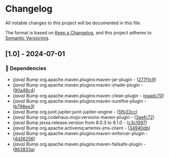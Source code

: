# Changelog

All notable changes to this project will be documented in this file.


The format is based on [Keep a Changelog](https://keepachangelog.com/en/1.0.0/),
and this project adheres to [Semantic Versioning](https://semver.org/spec/v2.0.0.html).

## [1.0] - 2024-07-01

### 🤖 Dependencies

- *(java)* Bump org.apache.maven.plugins:maven-jar-plugin - ([277f1c9](https://github.com/ni920/JexxaKubernetes/commit/277f1c9389794d6bb7933d7dbdd0b52349465c49))
- *(java)* Bump org.apache.maven.plugins:maven-shade-plugin - ([90a48c4](https://github.com/ni920/JexxaKubernetes/commit/90a48c4d9b80219f9b7a7b273dba417a1a1c544b))
- *(java)* Bump org.apache.maven.plugins:maven-clean-plugin - ([eaadc70](https://github.com/ni920/JexxaKubernetes/commit/eaadc706d8f39c8d26a07b0c2336f20708d263f6))
- *(java)* Bump org.apache.maven.plugins:maven-surefire-plugin - ([b798ee3](https://github.com/ni920/JexxaKubernetes/commit/b798ee35eeb568606aeeef286db32a5ad1fea594))
- *(java)* Bump org.junit.jupiter:junit-jupiter-engine - ([5fb33cc](https://github.com/ni920/JexxaKubernetes/commit/5fb33ccaf1fedfa698b349b3a5693362cb852f2b))
- *(java)* Bump org.codehaus.mojo:versions-maven-plugin - ([3aefc72](https://github.com/ni920/JexxaKubernetes/commit/3aefc72d241651453f1ef3d2d900409ebb2b9e5b))
- *(java)* Bump jexxa.release.version from 8.0.3 to 8.1.0 - ([c3c1997](https://github.com/ni920/JexxaKubernetes/commit/c3c199716f8183607c9c02e94337d5cda0767e4c))
- *(java)* Bump org.apache.activemq:artemis-jms-client - ([34940db](https://github.com/ni920/JexxaKubernetes/commit/34940db841d9280221221a18a41fb0e1504ed591))
- *(java)* Bump org.apache.maven.plugins:maven-enforcer-plugin - ([4d26256](https://github.com/ni920/JexxaKubernetes/commit/4d26256f530b95f3d00ebeaa8551c7f0e94fd6c5))
- *(java)* Bump org.apache.maven.plugins:maven-failsafe-plugin - ([863833a](https://github.com/ni920/JexxaKubernetes/commit/863833a52127d501fc25d5ac21f82436980167f5))

